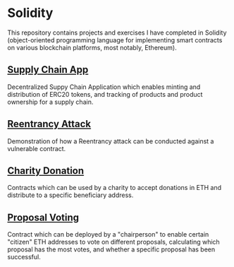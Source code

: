# Solidity
This repository contains projects and exercises I have completed in Solidity (object-oriented programming language for implementing smart contracts on various blockchain platforms, most notably, Ethereum).

## [Supply Chain App](https://github.com/lukehengstenberg/solidity/tree/main/SupplyChainApp)
Decentralized Suppy Chain Application which enables minting and distribution of ERC20 tokens, and tracking of products and product ownership for a supply chain. 

## [Reentrancy Attack](https://github.com/lukehengstenberg/solidity/tree/main/Bay%20Fountain%20Attack)
Demonstration of how a Reentrancy attack can be conducted against a vulnerable contract.

## [Charity Donation](https://github.com/lukehengstenberg/solidity/tree/main/Charity%20Donation)
Contracts which can be used by a charity to accept donations in ETH and distribute to a specific beneficiary address.

## [Proposal Voting](https://github.com/lukehengstenberg/solidity/tree/main/Proposal%20Voting)
Contract which can be deployed by a "chairperson" to enable certain "citizen" ETH addresses to vote on different proposals, calculating which proposal has the most votes, and whether a specific proposal has been successful.
